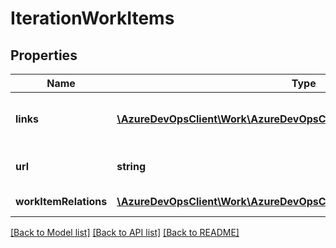 # IterationWorkItems

## Properties
Name | Type | Description | Notes
------------ | ------------- | ------------- | -------------
**links** | [**\AzureDevOpsClient\Work\AzureDevOpsClient\Work\Model\ReferenceLinks**](ReferenceLinks.md) | Collection of links relevant to resource | [optional] 
**url** | **string** | Full http link to the resource | [optional] 
**workItemRelations** | [**\AzureDevOpsClient\Work\AzureDevOpsClient\Work\Model\WorkItemLink[]**](WorkItemLink.md) | Work item relations | [optional] 

[[Back to Model list]](../README.md#documentation-for-models) [[Back to API list]](../README.md#documentation-for-api-endpoints) [[Back to README]](../README.md)


